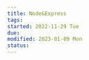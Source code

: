 ```yaml
---
title: Node&Express
tags:   
started: 2022-11-29 Tue
due: 
modified: 2023-01-09 Mon
status: 
---
```

